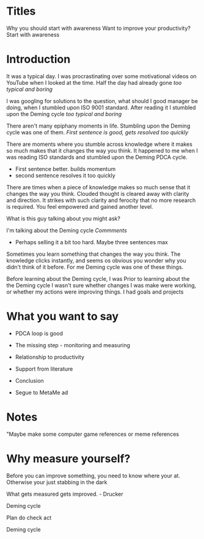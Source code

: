 # Titles
Why you should start with awareness
Want to improve your productivity? Start with awareness

# Introduction
It was a typical day. I was procrastinating over some motivational videos on YouTube when I looked at the time. Half the day had already gone
*too typical and boring*

I was googling for solutions to the question, what should I good manager be doing, when I stumbled upon ISO 9001 standard. After reading it I stumbled upon the Deming cycle
*too typical and boring*

There aren't many epiphany moments in life. Stumbling upon the Deming cycle was one of them. 
*First sentence is good, gets resolved too quickly*

There are moments where you stumble across knowledge where it makes so much makes that it changes the way you think. It happened to me when I was reading ISO standards and stumbled upon the Deming PDCA cycle. 
- First sentence better. builds momentum
- second sentence resolves it too quickly

There are times when a piece of knowledge makes so much sense that it changes the way you think. Clouded thought is cleared away with clarity and direction. It strikes with such clarity and ferocity that no more research is required. You feel empowered and gained another level.

What is this guy talking about you might ask?

I'm talking about the Deming cycle
*Commments*
- Perhaps selling it a bit too hard. Maybe three sentences max

Sometimes you learn something that changes the way you think. The knowledge clicks instantly, and seems os obvious you wonder why you didn't think of it before. For me Deming cycle was one of these things.

Before learning about the Deming cycle, I was 
Prior to learning about the the Deming cycle I wasn't sure whether changes I was make were working, or whether my actions were improving things. I had goals and projects 

# What you want to say
- PDCA loop is good
- The missing step - monitoring and measuring
- Relationship to productivity
- Support from literature
- Conclusion

- Segue to MetaMe ad
 

# Notes
"Maybe make some computer game references or meme references

# Why measure yourself?
Before you can improve something, you need to know where your at.  Otherwise your just stabbing in the dark

What gets measured gets improved. - Drucker

Deming cycle

Plan do check act

Deming cycle
